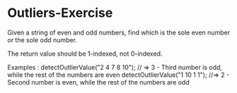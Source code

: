 # Outliers-Exercise

Given a string of even and odd numbers, find which is the sole even number or the sole odd number.

The return value should be 1-indexed, not 0-indexed.

Examples :
detectOutlierValue("2 4 7 8 10"); // => 3 - Third number is odd, while the rest of the numbers are even
detectOutlierValue("1 10 1 1");  //=> 2 - Second number is even, while the rest of the numbers are odd
